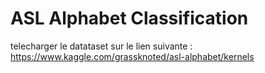 # ASL Alphabet Classification

telecharger le datataset sur le lien suivante : https://www.kaggle.com/grassknoted/asl-alphabet/kernels
